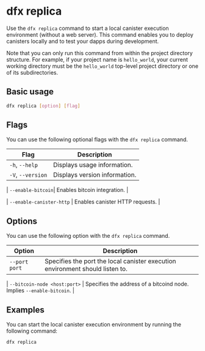 # dfx replica

Use the `dfx replica` command to start a local canister execution environment (without a web server). This command enables you to deploy canisters locally and to test your dapps during development.

Note that you can only run this command from within the project directory structure. For example, if your project name is `hello_world`, your current working directory must be the `hello_world` top-level project directory or one of its subdirectories.

## Basic usage

``` bash
dfx replica [option] [flag]
```

## Flags

You can use the following optional flags with the `dfx replica` command.

| Flag              | Description                   |
|-------------------|-------------------------------|
| `-h`, `--help`    | Displays usage information.   |
| `-V`, `--version` | Displays version information. |

| `--enable-bitcoin`| Enables bitcoin integration.    |

| `--enable-canister-http` | Enables canister HTTP requests. |

## Options

You can use the following option with the `dfx replica` command.

| Option        | Description                                                                   |
|---------------|-------------------------------------------------------------------------------|
| `--port port` | Specifies the port the local canister execution environment should listen to. |

| `--bitcoin-node <host:port>`         | Specifies the address of a bitcoind node.  Implies `--enable-bitcoin`. |


## Examples

You can start the local canister execution environment by running the following command:

``` bash
dfx replica
```
